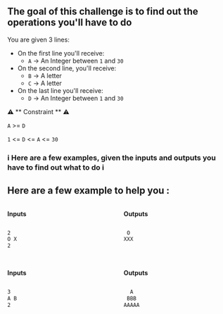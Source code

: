 ## The goal of this challenge is to find out the operations you'll have to do

You are given 3 lines:

- On the first line you'll receive:
  - `A` -> An Integer between `1` and `30`
- On the second line, you'll receive:
  - `B` -> A letter
  - `C` -> A letter
- On the last line you'll receive:
  - `D` -> An Integer between `1` and `30`
 
⚠️ ** Constraint ** ⚠️

`A` >= `D`

`1` <= `D` <= `A` <= `30`
 
### ℹ Here are a few examples, given the inputs and outputs you have to find out what to do ℹ
 
## Here are a few example to help you :

<div
    style="
        display: flex;
        flex-direction: row;
        width: 100%;"
>
<div
    style="
        display: flex;
        flex-direction: column;
        width: 50%;"
>
<p
    style="
        width: 100%;
        font-weight: bold;"
> Inputs</p>

```bash
2
O X
2
```

</div>
</br>
<div
    style="
        display: flex;
        flex-direction: column;
        padding-left: 5%;
        width: 50%;"
>
<p
    style="
        width: 100%;
        font-weight: bold;"
> Outputs</p>

```bash
 O
XXX

```

</div>
</div>
</br>
<div
    style="
        display: flex;
        flex-direction: row;
        width: 100%;"
>
<div
    style="
        display: flex;
        flex-direction: column;
        width: 50%;"
>
<p
    style="
        width: 100%;
        font-weight: bold;"
> Inputs</p>

```bash
3
A B
2

```

</div>
</br>
<div
    style="
        display: flex;
        flex-direction: column;
        padding-left: 5%;
        width: 50%;"
>
<p
    style="
        width: 100%;
        font-weight: bold;"
> Outputs</p>

```bash
  A
 BBB
AAAAA

```

</div>
</div>
